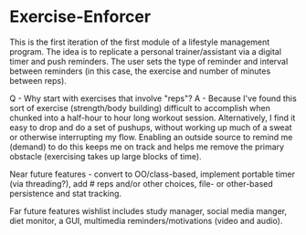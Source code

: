 # Exercise-Enforcer

This is the first iteration of the first module of a lifestyle management program. The idea is to replicate a personal trainer/assistant via a digital timer and push reminders. The user sets the type of reminder and interval between reminders (in this case, the exercise and number of minutes between reps).

Q - Why start with exercises that involve "reps"?
A - Because I've found this sort of exercise (strength/body building) difficult to accomplish when chunked into a half-hour to hour long workout session. Alternatively, I find it easy to drop and do a set of pushups, without working up much of a sweat or otherwise interrupting my flow. Enabling an outside source to remind me (demand) to do this keeps me on track and helps me remove the primary obstacle (exercising takes up large blocks of time).

Near future features - convert to OO/class-based, implement portable timer (via threading?), add # reps and/or other choices, file- or other-based persistence and stat tracking.

Far future features wishlist includes study manager, social media manger, diet monitor, a GUI, multimedia reminders/motivations (video and audio).
